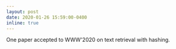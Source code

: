 ```yaml
---
layout: post
date: 2020-01-26 15:59:00-0400
inline: true
---
```


One paper accepted to WWW'2020 on text retrieval with hashing.
